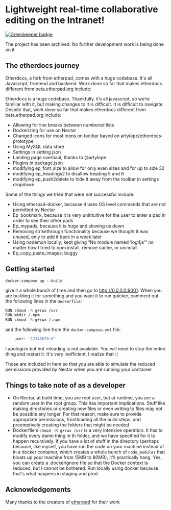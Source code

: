 # Lightweight real-time collaborative editing on the Intranet!

[![Greenkeeper badge](https://badges.greenkeeper.io/datagovsg/etherdocs.svg)](https://greenkeeper.io/)

The project has been archived. No further development work is being done on it

## The etherdocs journey

Etherdocs, a fork from etherpad, comes with a huge codebase. It's all Javascript, frontend and backend. Work done so far that makes etherdocs different from beta.etherpad.org include:

Etherdocs is a huge codebase. Thankfully, it’s all javascript, so we’re familiar with it, but making changes to it is difficult. It is difficult to navigate. Despite that, work done so far that makes etherdocs different from beta.etherpad.org include:

- Allowing for line breaks between numbered lists
- Dockerizing for use on Nectar
- Changed icons for most icons on toolbar based on artylope/etherdocs-prototype
- Using MySQL data store
- Settings in setting.json
- Landing page overhaul, thanks to @artylope
- Plugins in package.json
- modifying ep_font_size to allow for only even sizes and for up to size 32
- modifying ep_headings2 to disallow heading 5 and 6
- modifying ep_push2delete to hide it away from the toolbar in settings dropdown

Some of the things we tried that were not successful include:
- Using etherpad-docker, because it uses OS level commands that are not permitted by Nectar
- Ep_bookmark, because it is very unintuitive for the user to enter a pad in order to see their other pads
- Ep_mypads, because it is huge and slowing us down
- Removing strikethrough functionality because we thought it was unused, only to add it back in a week later
- Using nodemon locally; kept giving “No module named ‘log4js’” no matter how I tried to npm install, remove cache, or uninstall
- Ep_copy_paste_images; buggy

## Getting started

`docker-compose up --build`

give it a whole bunch of time and then go to http://0.0.0.0:9001. When you are building it for something and you want it to run quicker, comment out the following lines in the `Dockerfile`:

```bash
RUN chmod -R g+rwx /usr
RUN mkdir /.npm
RUN chmod -R g+rwx /.npm
```

and the following line from the `docker-compose.yml` file:

```bash
    user: "12345678:0"
```

I apologize but hot reloading is not available. You will need to stop the entire thing and restart it. It's very inefficient, I realize that :(

Those are included in here so that you are able to simulate the reduced permissions provided by Nectar when you are running your container

## Things to take note of as a developer

- On Nectar, at build time, you are root user, but at runtime, you are a random user in the root group. This has important implications. Stuff like making directories or creating new files or even writing to files may not be possible any longer. For that reason, make sure to provide appropriate permissions, frontloading all the build steps, and preemptively creating the folders that might be needed
- Dockerfile's `chmod -R g+rwx /usr` is a very intensive operation. It has to modify every damn thing in th folder, and we have specified for it to happen recursively. If you have a lot of stuff in the directory (perhaps because, like myself, you have run the code on your machine instead of in a docker container, which creates a whole bunch of `node_modules` that bloats up your machine from 15MB to 80MB), it'll practically hang. Yes, you can create a .dockerignore file so that the Docker context is reduced, but I cannot be bothered. Run locally using docker because that's what happens in staging and prod.

## Acknowledgements
Many thanks to the creators of [etherpad](https://github.com/ether/etherpad-lite) for their work